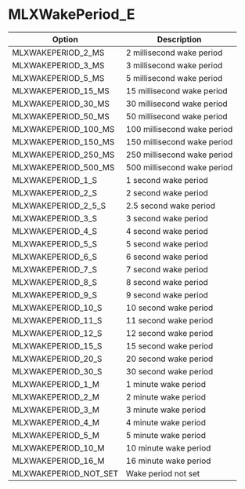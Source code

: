 # MLXWakePeriod_E

Option|Description
-|-
MLXWAKEPERIOD_2_MS|2 millisecond wake period
MLXWAKEPERIOD_3_MS|3 millisecond wake period
MLXWAKEPERIOD_5_MS|5 millisecond wake period
MLXWAKEPERIOD_15_MS|15 millisecond wake period
MLXWAKEPERIOD_30_MS|30 millisecond wake period
MLXWAKEPERIOD_50_MS|50 millisecond wake period
MLXWAKEPERIOD_100_MS|100 millisecond wake period
MLXWAKEPERIOD_150_MS|150 millisecond wake period
MLXWAKEPERIOD_250_MS|250 millisecond wake period
MLXWAKEPERIOD_500_MS|500 millisecond wake period
MLXWAKEPERIOD_1_S|1 second wake period
MLXWAKEPERIOD_2_S|2 second wake period
MLXWAKEPERIOD_2_5_S|2.5 second wake period
MLXWAKEPERIOD_3_S|3 second wake period
MLXWAKEPERIOD_4_S|4 second wake period
MLXWAKEPERIOD_5_S|5 second wake period
MLXWAKEPERIOD_6_S|6 second wake period
MLXWAKEPERIOD_7_S|7 second wake period
MLXWAKEPERIOD_8_S|8 second wake period
MLXWAKEPERIOD_9_S|9 second wake period
MLXWAKEPERIOD_10_S|10 second wake period
MLXWAKEPERIOD_11_S|11 second wake period
MLXWAKEPERIOD_12_S|12 second wake period
MLXWAKEPERIOD_15_S|15 second wake period
MLXWAKEPERIOD_20_S|20 second wake period
MLXWAKEPERIOD_30_S|30 second wake period
MLXWAKEPERIOD_1_M|1 minute wake period
MLXWAKEPERIOD_2_M|2 minute wake period
MLXWAKEPERIOD_3_M|3 minute wake period
MLXWAKEPERIOD_4_M|4 minute wake period
MLXWAKEPERIOD_5_M|5 minute wake period
MLXWAKEPERIOD_10_M|10 minute wake period
MLXWAKEPERIOD_16_M|16 minute wake period
MLXWAKEPERIOD_NOT_SET|Wake period not set